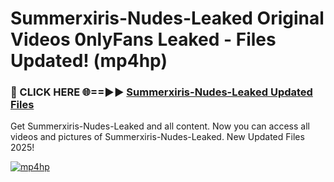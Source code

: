 # Summerxiris-Nudes-Leaked Original Videos 0nlyFans Leaked - Files Updated! (mp4hp)

<h3>🔴 CLICK HERE 🌐==►► <a href="https://tinyurl.com/52m3yx9h" rel="nofollow">Summerxiris-Nudes-Leaked Updated Files</a></h3>

Get Summerxiris-Nudes-Leaked and all content. Now you can access all videos and pictures of Summerxiris-Nudes-Leaked. New Updated Files 2025!

[![mp4hp](https://i.imgur.com/TnHtlc8.gif)](https://tinyurl.com/52m3yx9h)
